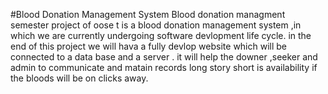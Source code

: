 #Blood Donation Management System
Blood donation managment semester project of oose 
t is a blood donation management system ,in which we are currently undergoing software devlopment life cycle.
in the end of this project we will hava a fully devlop website which will be connected to a data base and a server .
it will help the downer ,seeker and admin to communicate and matain records 
long story short is availability if the bloods will be on clicks away.
